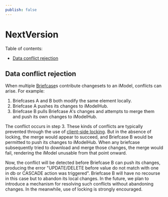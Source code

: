 ```yaml
---
publish: false
---
```

# NextVersion

Table of contents:

- [Data conflict rejection](#data-conflict-rejection)

## Data conflict rejection

When multiple [Briefcase]($backend)s contribute changesets to an iModel, conflicts can arise. For example:

1. Briefcases A and B both modify the same element locally.
2. Briefcase A pushes its changes to iModelHub.
3. Briefcase B pulls Briefcase A's changes and attempts to merge them and push its own changes to iModelHub.

The conflict occurs in step 3. These kinds of conflicts are typically prevented through the use of [client-side locking](https://www.itwinjs.org/learning/backend/concurrencycontrol/). But in the absence of locking, the merge would appear to succeed, and Briefcase B would be permitted to push its changes to iModelHub. When any briefcase subsequently tried to download and merge those changes, the merge would fail, rendering the iModel unusable from that point onward.

Now, the conflict will be detected before Briefcase B can push its changes, producing the error "UPDATE/DELETE before value do not match with one in db or CASCADE action was triggered". Briefcase B will have no recourse in this case but to abandon its local changes. In the future, we plan to introduce a mechanism for resolving such conflicts without abandoning changes. In the meanwhile, use of locking is strongly encouraged.
